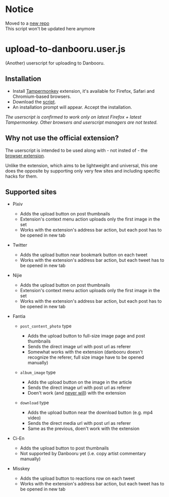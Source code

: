 # Notice

Moved to a [new repo](https://github.com/hdk5/danbooru.user.js)<br>
This script won't be updated here anymore

# upload-to-danbooru.user.js

(Another) userscript for uploading to Danbooru.

## Installation

* Install [Tampermonkey](https://tampermonkey.net/) extension, it's available for Firefox, Safari and Chromium-based browsers.
* Download the [script](https://github.com/hdk5/upload-to-danbooru.user.js/raw/master/upload-to-danbooru.user.js).
* An installation prompt will appear. Accept the installation.

_The userscript is confirmed to work only on latest Firefox + latest Tampermonkey. Other browsers and userscript managers are not tested._

## Why not use the official extension?

The userscript is intended to be used along with - not insted of - the [browser extension](https://github.com/danbooru/upload-to-danbooru/).

Unlike the extension, which aims to be lightweight and universal, this one does the opposite by supporting only very few sites and including specific hacks for them.

## Supported sites

* Pixiv
    * Adds the upload button on post thumbnails
    * Extension's context menu action uploads only the first image in the set
    * Works with the extension's address bar action, but each post has to be opened in new tab

* Twitter
    * Adds the upload button near bookmark button on each tweet
    * Works with the extension's address bar action, but each tweet has to be opened in new tab

* Nijie
    * Adds the upload button on post thumbnails
    * Extension's context menu action uploads only the first image in the set
    * Works with the extension's address bar action, but each post has to be opened in new tab

* Fantia
    * `post_content_photo` type
        * Adds the upload button to full-size image page and post thumbnails
        * Sends the direct image url with post url as referer
        * Somewhat works with the extension (danbooru doesn't recognize the referer, full size image have to be opened manually)

    * `album_image` type
        * Adds the upload button on the image in the article
        * Sends the direct image url with post url as referer
        * Doen't work (and [never will](https://github.com/danbooru/upload-to-danbooru/issues/8#issuecomment-1769268852)) with the extension

    * `download` type
        * Adds the upload button near the download button (e.g. mp4 video)
        * Sends the direct media url with post url as referer
        * Same as the previous, doen't work with the extension

* Ci-En
    * Adds the upload button to post thumbnails
    * Not supported by Danbooru yet (i.e. copy artist commentary manually)

* Misskey
    * Adds the upload button to reactions row on each tweet
    * Works with the extension's address bar action, but each tweet has to be opened in new tab
